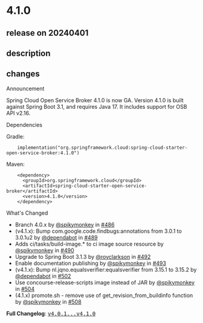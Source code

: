 # 4.1.0

## release on 20240401

## description

## changes

Announcement

Spring Cloud Open Service Broker 4.1.0 is now GA. Version 4.1.0 is built against Spring Boot 3.1, and requires Java 17. It includes support for OSB API v2.16.

Dependencies

Gradle:

        implementation("org.springframework.cloud:spring-cloud-starter-open-service-broker:4.1.0")

Maven:

        <dependency>
          <groupId>org.springframework.cloud</groupId>
          <artifactId>spring-cloud-starter-open-service-broker</artifactId>
          <version>4.1.0</version>
        </dependency>

What's Changed

* Branch 4.0.x by <a class="user-mention notranslate" data-hovercard-type="user" data-hovercard-url="/users/spikymonkey/hovercard" data-octo-click="hovercard-link-click" data-octo-dimensions="link_type:self" href="https://github.com/spikymonkey">@spikymonkey</a> in <a class="issue-link js-issue-link" data-error-text="Failed to load title" data-id="1896992930" data-permission-text="Title is private" data-url="https://github.com/spring-cloud/spring-cloud-open-service-broker/issues/486" data-hovercard-type="pull_request" data-hovercard-url="/spring-cloud/spring-cloud-open-service-broker/pull/486/hovercard" href="https://github.com/spring-cloud/spring-cloud-open-service-broker/pull/486">#486</a>
* (v4.1.x): Bump com.google.code.findbugs:annotations from 3.0.1 to 3.0.1u2 by <a class="user-mention notranslate" data-hovercard-type="organization" data-hovercard-url="/orgs/dependabot/hovercard" data-octo-click="hovercard-link-click" data-octo-dimensions="link_type:self" href="https://github.com/dependabot">@dependabot</a> in <a class="issue-link js-issue-link" data-error-text="Failed to load title" data-id="1898590229" data-permission-text="Title is private" data-url="https://github.com/spring-cloud/spring-cloud-open-service-broker/issues/489" data-hovercard-type="pull_request" data-hovercard-url="/spring-cloud/spring-cloud-open-service-broker/pull/489/hovercard" href="https://github.com/spring-cloud/spring-cloud-open-service-broker/pull/489">#489</a>
* Adds ci/tasks/build-image.* to ci image source resource by <a class="user-mention notranslate" data-hovercard-type="user" data-hovercard-url="/users/spikymonkey/hovercard" data-octo-click="hovercard-link-click" data-octo-dimensions="link_type:self" href="https://github.com/spikymonkey">@spikymonkey</a> in <a class="issue-link js-issue-link" data-error-text="Failed to load title" data-id="1900541435" data-permission-text="Title is private" data-url="https://github.com/spring-cloud/spring-cloud-open-service-broker/issues/490" data-hovercard-type="pull_request" data-hovercard-url="/spring-cloud/spring-cloud-open-service-broker/pull/490/hovercard" href="https://github.com/spring-cloud/spring-cloud-open-service-broker/pull/490">#490</a>
* Upgrade to Spring Boot 3.1.3 by <a class="user-mention notranslate" data-hovercard-type="user" data-hovercard-url="/users/royclarkson/hovercard" data-octo-click="hovercard-link-click" data-octo-dimensions="link_type:self" href="https://github.com/royclarkson">@royclarkson</a> in <a class="issue-link js-issue-link" data-error-text="Failed to load title" data-id="1901838625" data-permission-text="Title is private" data-url="https://github.com/spring-cloud/spring-cloud-open-service-broker/issues/492" data-hovercard-type="pull_request" data-hovercard-url="/spring-cloud/spring-cloud-open-service-broker/pull/492/hovercard" href="https://github.com/spring-cloud/spring-cloud-open-service-broker/pull/492">#492</a>
* Enable documentation publishing by <a class="user-mention notranslate" data-hovercard-type="user" data-hovercard-url="/users/spikymonkey/hovercard" data-octo-click="hovercard-link-click" data-octo-dimensions="link_type:self" href="https://github.com/spikymonkey">@spikymonkey</a> in <a class="issue-link js-issue-link" data-error-text="Failed to load title" data-id="1904488962" data-permission-text="Title is private" data-url="https://github.com/spring-cloud/spring-cloud-open-service-broker/issues/493" data-hovercard-type="pull_request" data-hovercard-url="/spring-cloud/spring-cloud-open-service-broker/pull/493/hovercard" href="https://github.com/spring-cloud/spring-cloud-open-service-broker/pull/493">#493</a>
* (v4.1.x): Bump nl.jqno.equalsverifier:equalsverifier from 3.15.1 to 3.15.2 by <a class="user-mention notranslate" data-hovercard-type="organization" data-hovercard-url="/orgs/dependabot/hovercard" data-octo-click="hovercard-link-click" data-octo-dimensions="link_type:self" href="https://github.com/dependabot">@dependabot</a> in <a class="issue-link js-issue-link" data-error-text="Failed to load title" data-id="1910728098" data-permission-text="Title is private" data-url="https://github.com/spring-cloud/spring-cloud-open-service-broker/issues/502" data-hovercard-type="pull_request" data-hovercard-url="/spring-cloud/spring-cloud-open-service-broker/pull/502/hovercard" href="https://github.com/spring-cloud/spring-cloud-open-service-broker/pull/502">#502</a>
* Use concourse-release-scripts image instead of JAR by <a class="user-mention notranslate" data-hovercard-type="user" data-hovercard-url="/users/spikymonkey/hovercard" data-octo-click="hovercard-link-click" data-octo-dimensions="link_type:self" href="https://github.com/spikymonkey">@spikymonkey</a> in <a class="issue-link js-issue-link" data-error-text="Failed to load title" data-id="1913899622" data-permission-text="Title is private" data-url="https://github.com/spring-cloud/spring-cloud-open-service-broker/issues/504" data-hovercard-type="pull_request" data-hovercard-url="/spring-cloud/spring-cloud-open-service-broker/pull/504/hovercard" href="https://github.com/spring-cloud/spring-cloud-open-service-broker/pull/504">#504</a>
* (4.1.x) promote.sh - remove use of get_revision_from_buildinfo function by <a class="user-mention notranslate" data-hovercard-type="user" data-hovercard-url="/users/spikymonkey/hovercard" data-octo-click="hovercard-link-click" data-octo-dimensions="link_type:self" href="https://github.com/spikymonkey">@spikymonkey</a> in <a class="issue-link js-issue-link" data-error-text="Failed to load title" data-id="1913967280" data-permission-text="Title is private" data-url="https://github.com/spring-cloud/spring-cloud-open-service-broker/issues/508" data-hovercard-type="pull_request" data-hovercard-url="/spring-cloud/spring-cloud-open-service-broker/pull/508/hovercard" href="https://github.com/spring-cloud/spring-cloud-open-service-broker/pull/508">#508</a>

<strong>Full Changelog</strong>: <a class="commit-link" href="https://github.com/spring-cloud/spring-cloud-open-service-broker/compare/v4.0.1...v4.1.0"><tt>v4.0.1...v4.1.0</tt></a>

